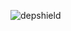 ![depshield](https://14gxy2qgoj.execute-api.us-east-2.amazonaws.com/prod/badges/depshield-ci/ci-project-17/depshield.svg)
<!-- ![depshield](https://staging.depshield.sonatype.org/badges/depshield-ci/ci-project-17/depshield.svg) -->
